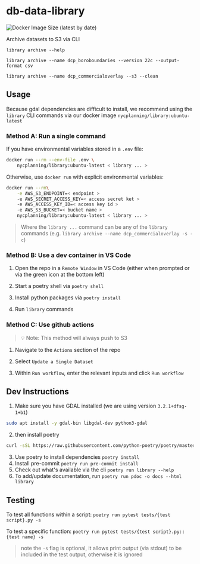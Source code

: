 # db-data-library
![Docker Image Size (latest by date)](https://img.shields.io/docker/image-size/nycplanning/library)

Archive datasets to S3 via CLI

`library archive --help`

`library archive --name dcp_boroboundaries --version 22c --output-format csv`

`library archive --name dcp_commercialoverlay --s3 --clean`


## Usage

Because gdal dependencies are difficult to install, we recommend using the `library` CLI commands via our docker image `nycplanning/library:ubuntu-latest`

### Method A: Run a single command

If you have environmental variables stored in a `.env` file:
```bash
docker run --rm --env-file .env \
    nycplanning/library:ubuntu-latest < library ... >
```

Otherwise, use `docker run` with explicit environmental variables:
```bash
docker run --rm\
    -e AWS_S3_ENDPOINT=< endpoint >
    -e AWS_SECRET_ACCESS_KEY=< access secret ket >
    -e AWS_ACCESS_KEY_ID=< access key id >
    -e AWS_S3_BUCKET=< bucket name >
    nycplanning/library:ubuntu-latest < library ... >
```

> Where the `library ...` command can be any of the `library` commands (e.g.
`library archive --name dcp_commercialoverlay -s -c`)

### Method B: Use a dev container in VS Code

1. Open the repo in a `Remote Window` in VS Code (either when prompted or via the green icon at the bottom left)

2. Start a poetry shell via `poetry shell`

3. Install python packages via `poetry install`

4. Run `library` commands

### Method C: Use github actions
>💡 Note: This method will always push to S3

1. Navigate to the `Actions` section of the repo

2. Select `Update a Single Dataset`

3. Within `Run workflow`, enter the relevant inputs and click `Run workflow`


## Dev Instructions

1. Make sure you have GDAL installed (we are using version `3.2.1+dfsg-1+b1`)
```bash
sudo apt install -y gdal-bin libgdal-dev python3-gdal
```
2. then install poetry
```bash
curl -sSL https://raw.githubusercontent.com/python-poetry/poetry/master/get-poetry.py | python3 -
```
3. Use poetry to install dependencies `poetry install`
4. Install pre-commit `poetry run pre-commit install`
5. Check out what's available via the cli `poetry run library --help`
6. To add/update documentation, run `poetry run pdoc -o docs --html library`

## Testing

To test all functions within a script:
`poetry run pytest tests/{test script}.py -s`

To test a specific function:
`poetry run pytest tests/{test script}.py::{test name} -s`
> note the `-s` flag is optional, it allows print output (via stdout) to be included in the test output, otherwise it is ignored

